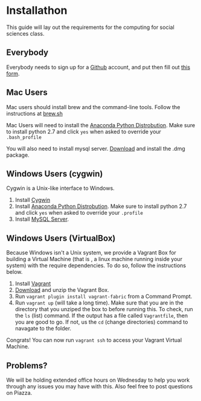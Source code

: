 # Installathon

This guide will lay out the requirements for the computing for social sciences class.

## Everybody
Everybody needs to sign up for a [Github](http://github.com) account, and put then fill out [this form](https://docs.google.com/forms/d/1PHhWIvkBj8nO0YNOT_R87BiQ9XvyBcp0PrMvGhCcuwo/viewform).

## Mac Users
Mac users should install brew and the command-line tools. Follow the instructions at [brew.sh](http://brew.sh)

Mac Users will need to install the [Anaconda Python Distrobution](http://continuum.io/downloads). Make sure to install python 2.7 and click `yes` when asked to override your `.bash_profile` 

You will also need to install mysql server. [Download](http://dev.mysql.com/downloads/mysql/) and install the .dmg package. 

## Windows Users (cygwin)
Cygwin is a Unix-like interface to Windows. 

1. Install [Cygwin](https://cygwin.com/install.html)
2. Install [Anaconda Python Distrobution](http://continuum.io/downloads). Make sure to install python 2.7 and click `yes` when asked to override your `.profile` 
3. Install [MySQL Server](http://dev.mysql.com/downloads/mysql/). 

## Windows Users (VirtualBox)
Because Windows isn't a Unix system, we provide a Vagrant Box for building a Virtual Machine (that is , a linux machine running inside your system) with the require dependencies. To do so, follow the instructions below. 

1. Install [Vagrant](https://www.vagrantup.com/)
2. [Download](https://github.com/hunterowens/cssVagrantBox/archive/master.zip) and unzip the Vagrant Box.
2. Run `vagrant plugin install vagrant-fabric` from a Command Prompt. 
3. Run `vagrant up` (will take a long time). Make sure that you are in the directory that you unziped the box to before running this. To check, run the `ls` (list) command. If the output has a file called `Vagrantfile`, then you are good to go. If not, us the `cd` (change directories) command to navagate to the folder. 

Congrats! You can now run `vagrant ssh` to access your Vagrant Virtual Machine.

## Problems?
We will be holding extended office hours on Wednesday to help you work through any issues you may have with this. Also feel free to post questions on Piazza. 
